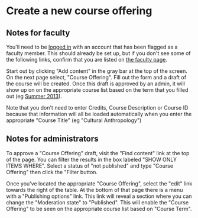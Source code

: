 # Create a new course offering
## Notes for faculty
You'll need to be [logged in](http://antiochcollege.org/user) with an account that has been flagged as a faculty member. This should already be set up, but if you don't see some of the following links, confirm that you are listed on [the faculty page](http://antiochcollege.org/academics/faculty).

Start out by clicking "Add content" in the gray bar at the top of the screen. On the next page select, "Course Offering". Fill out the form and a draft of the course will be created. Once this draft is approved by an admin, it will show up on on the appropriate course list based on the term that you filled out (eg [Summer 2013](http://antiochcollege.org/academics/courses)).

Note that you don't need to enter Credits, Course Description or Course ID because that information will all be loaded automatically when you enter the appropriate "Course Title" (eg "Cultural Anthropology")

## Notes for administrators

To approve a "Course Offering" draft, visit the "Find content" link at the top of the page. You can filter the results in the box labeled "SHOW ONLY ITEMS WHERE". Select a status of "not published" and type "Course Offering" then click the "Filter button.

Once you've located the appropriate "Course Offering", select the "edit" link towards the right of the table. At the bottom of that page there is a menu with a "Publishing options" link. This link will reveal a section where you can change the "Moderation state" to "Published". This will enable the "Course Offering" to be seen on the appropriate course list based on "Course Term".